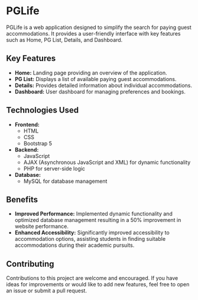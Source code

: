 # PGLife

PGLife is a web application designed to simplify the search for paying guest accommodations. It provides a user-friendly interface with key features such as Home, PG List, Details, and Dashboard.

## Key Features
- **Home:** Landing page providing an overview of the application.
- **PG List:** Displays a list of available paying guest accommodations.
- **Details:** Provides detailed information about individual accommodations.
- **Dashboard:** User dashboard for managing preferences and bookings.

## Technologies Used
- **Frontend:**
  - HTML
  - CSS
  - Bootstrap 5
- **Backend:**
  - JavaScript
  - AJAX (Asynchronous JavaScript and XML) for dynamic functionality
  - PHP for server-side logic
- **Database:**
  - MySQL for database management

## Benefits
- **Improved Performance:** Implemented dynamic functionality and optimized database management resulting in a 50% improvement in website performance.
- **Enhanced Accessibility:** Significantly improved accessibility to accommodation options, assisting students in finding suitable accommodations during their academic pursuits.


## Contributing
Contributions to this project are welcome and encouraged. If you have ideas for improvements or would like to add new features, feel free to open an issue or submit a pull request.


